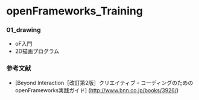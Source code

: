 # openFrameworks_Training
### 01_drawing
- oF入門  
- 2D描画プログラム  

### 参考文献
- [Beyond Interaction［改訂第2版］クリエイティブ・コーディングのためのopenFrameworks実践ガイド]
(http://www.bnn.co.jp/books/3926/)
